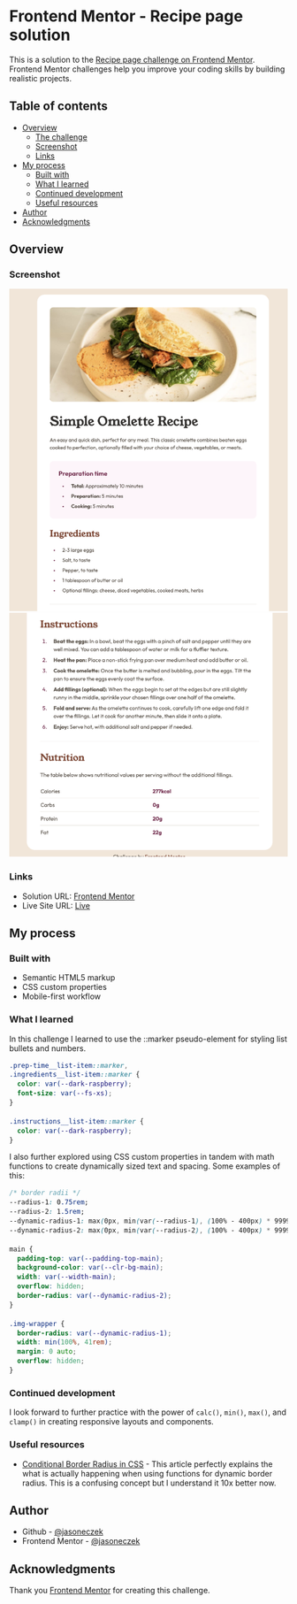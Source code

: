 # Frontend Mentor - Recipe page solution

This is a solution to the [Recipe page challenge on Frontend Mentor](https://www.frontendmentor.io/challenges/recipe-page-KiTsR8QQKm). Frontend Mentor challenges help you improve your coding skills by building realistic projects.

## Table of contents

- [Overview](#overview)
  - [The challenge](#the-challenge)
  - [Screenshot](#screenshot)
  - [Links](#links)
- [My process](#my-process)
  - [Built with](#built-with)
  - [What I learned](#what-i-learned)
  - [Continued development](#continued-development)
  - [Useful resources](#useful-resources)
- [Author](#author)
- [Acknowledgments](#acknowledgments)

## Overview

### Screenshot

![](assets/images/screenshot-1.png)
![](assets/images/screenshot-2.png)

### Links

- Solution URL: [Frontend Mentor](https://your-solution-url.com)
- Live Site URL: [Live](https://fementor-recipe-page.vercel.app/)

## My process

### Built with

- Semantic HTML5 markup
- CSS custom properties
- Mobile-first workflow

### What I learned

In this challenge I learned to use the ::marker pseudo-element for styling list bullets and numbers.

```css
.prep-time__list-item::marker,
.ingredients__list-item::marker {
  color: var(--dark-raspberry);
  font-size: var(--fs-xs);
}

.instructions__list-item::marker {
  color: var(--dark-raspberry);
}
```

I also further explored using CSS custom properties in tandem with math functions to create dynamically sized text and spacing. Some examples of this:

```css
/* border radii */
--radius-1: 0.75rem;
--radius-2: 1.5rem;
--dynamic-radius-1: max(0px, min(var(--radius-1), (100% - 400px) * 9999)) / var(--radius-1);
--dynamic-radius-2: max(0px, min(var(--radius-2), (100% - 400px) * 9999)) / var(--radius-2);

main {
  padding-top: var(--padding-top-main);
  background-color: var(--clr-bg-main);
  width: var(--width-main);
  overflow: hidden;
  border-radius: var(--dynamic-radius-2);
}

.img-wrapper {
  border-radius: var(--dynamic-radius-1);
  width: min(100%, 41rem);
  margin: 0 auto;
  overflow: hidden;
}
```

### Continued development

I look forward to further practice with the power of `calc()`, `min()`, `max()`, and `clamp()` in creating responsive layouts and components.

### Useful resources

- [Conditional Border Radius in CSS](https://ishadeed.com/article/conditional-border-radius/) - This article perfectly explains the what is actually happening when using functions for dynamic border radius. This is a confusing concept but I understand it 10x better now.

## Author

- Github - [@jasoneczek](https://www.github.com/jasoneczek)
- Frontend Mentor - [@jasoneczek](https://www.frontendmentor.io/profile/jasoneczek)

## Acknowledgments

Thank you [Frontend Mentor](https://www.frontendmentor.io) for creating this challenge.
